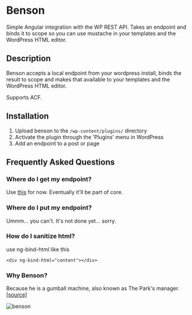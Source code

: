 # Benson

Simple Angular integration with the WP REST API. Takes an endpoint and binds it to scope so you can use mustache in your templates and the WordPress HTML editor.

## Description 

Benson accepts a local endpoint from your wordpress install, binds the result to scope and makes that available to your templates and the WordPress HTML editor.

Supports ACF.

## Installation 

1. Upload benson to the `/wp-content/plugins/` directory
2. Activate the plugin through the 'Plugins' menu in WordPress
3. Add an endpoint to a post or page

## Frequently Asked Questions 

### Where do I get my endpoint?

Use [this](https://github.com/WP-API/WP-API) for now. Eventually it'll be part of core.

### Where do I put my endpoint? 

Ummm... you can't. It's not done yet... sorry.

### How do I sanitize html? 

use ng-bind-html like this
```
<div ng-bind-html="content"></div>
```

### Why Benson?

Because he is a gumball machine, also known as The Park's manager. [[source]](http://regularshow.wikia.com/wiki/Benson)

![benson](http://i.imgur.com/jJZwrIE.png)

